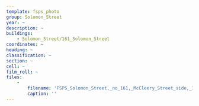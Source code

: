 ```yaml
---
template: fsps_photo
group: Solomon_Street
year: ~
description: ~
buildings:
    - Solomon_Street/161_Solomon_Street
coordinates: ~
heading: ~
classification: ~
section: ~
cell: ~
film_roll: ~
files:
    -
        filename: 'FSPS_Solomon_Street,_no_161,_McCleery_Street_side,_18-14-79.png'
        caption: ''
---
```

